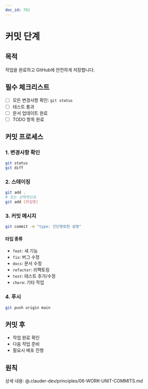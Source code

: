```yaml
---
doc_id: 761
---
```


# 커밋 단계

## 목적
작업을 완료하고 GitHub에 안전하게 저장합니다.

## 필수 체크리스트
- [ ] 모든 변경사항 확인: `git status`
- [ ] 테스트 통과
- [ ] 문서 업데이트 완료
- [ ] TODO 항목 완료

## 커밋 프로세스

### 1. 변경사항 확인
```bash
git status
git diff
```

### 2. 스테이징
```bash
git add .
# 또는 선택적으로
git add [파일명]
```

### 3. 커밋 메시지
```bash
git commit -m "type: 간단명료한 설명"
```

#### 타입 종류
- `feat`: 새 기능
- `fix`: 버그 수정
- `docs`: 문서 수정
- `refactor`: 리팩토링
- `test`: 테스트 추가/수정
- `chore`: 기타 작업

### 4. 푸시
```bash
git push origin main
```

## 커밋 후
- 작업 완료 확인
- 다음 작업 준비
- 필요시 배포 진행

## 원칙
상세 내용: @.clauder-dev/principles/06-WORK-UNIT-COMMITS.md